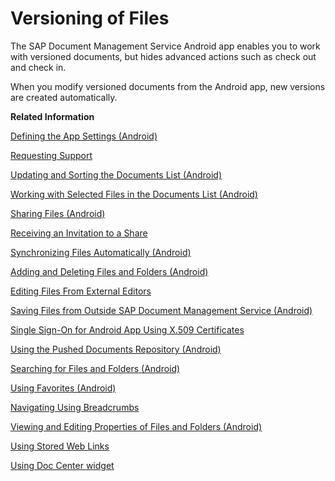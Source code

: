 <!-- loioa3656762b8c4460bae2d84bea1fb687e -->

# Versioning of Files

The SAP Document Management Service Android app enables you to work with versioned documents, but hides advanced actions such as check out and check in.

When you modify versioned documents from the Android app, new versions are created automatically.

**Related Information**  


[Defining the App Settings \(Android\)](defining-the-app-settings-android-5468c24.md "You can define global settings in your mobile app. The options available to you depend on company policy and the settings that your administrator has preselected.")

[Requesting Support](requesting-support-10d5a5a.md "In the Android app of SAP Document Management Service, the Request Support feature is available in the Settings dialog.")

[Updating and Sorting the Documents List \(Android\)](updating-and-sorting-the-documents-list-android-73d5880.md "The SAP Document Management Service app refreshes the list of documents whenever you navigate to a folder.")

[Working with Selected Files in the Documents List \(Android\)](working-with-selected-files-in-the-documents-list-android-3fdff64.md "The documents list displays a list of files and subfolders when you access any folder in SAP Document Management Service.")

[Sharing Files \(Android\)](sharing-files-android-a37c8fb.md "You can share files with colleagues and business partners by creating a link to a share containing the files you want to share. You can distribute the link by e-mail, instant messaging, or social networks, wherever you want.")

[Receiving an Invitation to a Share](receiving-an-invitation-to-a-share-c147806.md "In SAP Document CenterSAP Mobile Documents, share administrators can invite other users to become share members.")

[Synchronizing Files Automatically \(Android\)](synchronizing-files-automatically-android-a65e88a.md "The mobile apps of SAP Document CenterSAP Mobile Documents can keep your files up to date on your device, even if you do not access the files. In addition, the files are still available when you are offline and have no network access.")

[Adding and Deleting Files and Folders \(Android\)](adding-and-deleting-files-and-folders-android-d7c9f53.md "In the SAP Document Management Service mobile app you can add and delete files and folders.")

[Editing Files From External Editors](editing-files-from-external-editors-fb50696.md "On Android devices, you can access files that are stored in SAP Document Management Service from other applications that support the Document Provider extension. You can edit these files and then save them back to SAP Document Management Service.")

[Saving Files from Outside SAP Document Management Service \(Android\)](saving-files-from-outside-sap-document-management-service-android-e02ce26.md "In the SAP Document Management Service mobile app you can save files from other applications.")

[Single Sign-On for Android App Using X.509 Certificates](single-sign-on-for-android-app-using-x-509-certificates-42daae6.md "You can configure your SAP Document CenterSAP Mobile Documents Android mobile app with a certificate for logging on without a user name and password.")

[Using the Pushed Documents Repository \(Android\)](using-the-pushed-documents-repository-android-0b74311.md "The Pushed Documents repository of SAP Document CenterSAP Mobile Documents gives an overview of all pushed documents that are automatically downloaded to your device.")

[Searching for Files and Folders \(Android\)](searching-for-files-and-folders-android-0782d45.md "The SAP Document Management Service mobile app enables you to search offline and online for files and folders in any repository and browse the search results quickly and easily.")

[Using Favorites \(Android\)](using-favorites-android-e15a753.md "To quickly access specific files or folders, you can add links to these items and store them in the Favorites folder.")

[Navigating Using Breadcrumbs](navigating-using-breadcrumbs-ea093e1.md "In the SAP Document Management Service android app, you can switch easily to parent folders of the current folder.")

[Viewing and Editing Properties of Files and Folders \(Android\)](viewing-and-editing-properties-of-files-and-folders-android-4a1d42a.md "In the SAP Document Management Service mobile app you can view the properties of a file or a folder and edit some of these properties.")

[Using Stored Web Links](using-stored-web-links-2964d63.md "You can open stored Web links on your Android device.")

[Using Doc Center widget](using-doc-center-widget-69754f5.md "")

